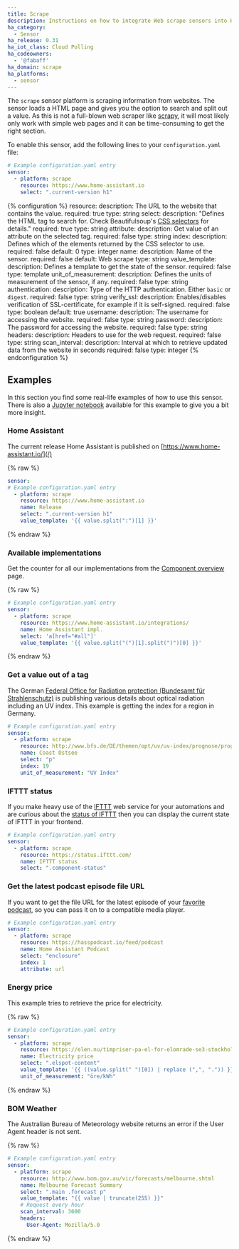 ```yaml
---
title: Scrape
description: Instructions on how to integrate Web scrape sensors into Home Assistant.
ha_category:
  - Sensor
ha_release: 0.31
ha_iot_class: Cloud Polling
ha_codeowners:
  - '@fabaff'
ha_domain: scrape
ha_platforms:
  - sensor
---
```


The `scrape` sensor platform is scraping information from websites. The sensor loads a HTML page and gives you the option to search and split out a value. As this is not a full-blown web scraper like [scrapy](https://scrapy.org/), it will most likely only work with simple web pages and it can be time-consuming to get the right section.

To enable this sensor, add the following lines to your `configuration.yaml` file:

```yaml
# Example configuration.yaml entry
sensor:
  - platform: scrape
    resource: https://www.home-assistant.io
    select: ".current-version h1"
```

{% configuration %}
resource:
  description: The URL to the website that contains the value.
  required: true
  type: string
select:
  description: "Defines the HTML tag to search for. Check Beautifulsoup's [CSS selectors](https://www.crummy.com/software/BeautifulSoup/bs4/doc/#css-selectors) for details."
  required: true
  type: string
attribute:
  description: Get value of an attribute on the selected tag.
  required: false
  type: string
index:
  description: Defines which of the elements returned by the CSS selector to use.
  required: false
  default: 0
  type: integer
name:
  description: Name of the sensor.
  required: false
  default: Web scrape
  type: string
value_template:
  description: Defines a template to get the state of the sensor.
  required: false
  type: template
unit_of_measurement:
  description: Defines the units of measurement of the sensor, if any.
  required: false
  type: string
authentication:
  description: Type of the HTTP authentication. Either `basic` or `digest`.
  required: false
  type: string
verify_ssl:
  description: Enables/disables verification of SSL-certificate, for example if it is self-signed.
  required: false
  type: boolean
  default: true
username:
  description: The username for accessing the website.
  required: false
  type: string
password:
  description: The password for accessing the website.
  required: false
  type: string
headers:
  description: Headers to use for the web request.
  required: false
  type: string
scan_interval:
  description: Interval at which to retrieve updated data from the website in seconds
  required: false
  type: integer
{% endconfiguration %}

## Examples

In this section you find some real-life examples of how to use this sensor. There is also a [Jupyter notebook](https://nbviewer.jupyter.org/github/home-assistant/home-assistant-notebooks/blob/master/other/web-scraping.ipynb) available for this example to give you a bit more insight.

### Home Assistant

The current release Home Assistant is published on [https://www.home-assistant.io/](/)

{% raw %}

```yaml
sensor:
# Example configuration.yaml entry
  - platform: scrape
    resource: https://www.home-assistant.io
    name: Release
    select: ".current-version h1"
    value_template: '{{ value.split(":")[1] }}'
```

{% endraw %}

### Available implementations

Get the counter for all our implementations from the [Component overview](/integrations/) page.

{% raw %}

```yaml
# Example configuration.yaml entry
sensor:
  - platform: scrape
    resource: https://www.home-assistant.io/integrations/
    name: Home Assistant impl.
    select: 'a[href="#all"]'
    value_template: '{{ value.split("(")[1].split(")")[0] }}'
```

{% endraw %}

### Get a value out of a tag

The German [Federal Office for Radiation protection (Bundesamt für Strahlenschutz)](http://www.bfs.de/) is publishing various details about optical radiation including an UV index. This example is getting the index for a region in Germany.

```yaml
# Example configuration.yaml entry
sensor:
  - platform: scrape
    resource: http://www.bfs.de/DE/themen/opt/uv/uv-index/prognose/prognose_node.html
    name: Coast Ostsee
    select: "p"
    index: 19
    unit_of_measurement: "UV Index"
```

### IFTTT status

If you make heavy use of the [IFTTT](/integrations/ifttt/) web service for your automations and are curious about the [status of IFTTT](https://status.ifttt.com/) then you can display the current state of IFTTT in your frontend.

```yaml
# Example configuration.yaml entry
sensor:
  - platform: scrape
    resource: https://status.ifttt.com/
    name: IFTTT status
    select: ".component-status"
```

### Get the latest podcast episode file URL

If you want to get the file URL for the latest episode of your [favorite podcast](https://hasspodcast.io/), so you can pass it on to a compatible media player.

```yaml
# Example configuration.yaml entry
sensor:
  - platform: scrape
    resource: https://hasspodcast.io/feed/podcast
    name: Home Assistant Podcast
    select: "enclosure"
    index: 1
    attribute: url
```

### Energy price

This example tries to retrieve the price for electricity.

{% raw %}

```yaml
# Example configuration.yaml entry
sensor:
  - platform: scrape
    resource: https://elen.nu/timpriser-pa-el-for-elomrade-se3-stockholm/
    name: Electricity price
    select: ".elspot-content"
    value_template: '{{ ((value.split(" ")[0]) | replace (",", ".")) }}'
    unit_of_measurement: "öre/kWh"
```

{% endraw %}

### BOM Weather

The Australian Bureau of Meteorology website returns an error if the User Agent header is not sent.

{% raw %}

```yaml
# Example configuration.yaml entry
sensor:
  - platform: scrape
    resource: http://www.bom.gov.au/vic/forecasts/melbourne.shtml
    name: Melbourne Forecast Summary
    select: ".main .forecast p"
    value_template: "{{ value | truncate(255) }}"
    # Request every hour
    scan_interval: 3600
    headers:
      User-Agent: Mozilla/5.0
```

{% endraw %}
